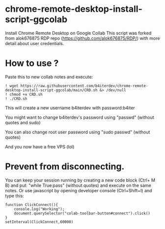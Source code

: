 # chrome-remote-desktop-install-script-ggcolab
Install Chrome Remote Desktop on Google Collab 
This script was forked from alok676875 RDP repo (https://github.com/alok676875/RDP/) with more detail about user credentials.

# How to use ?

Paste this to new collab notes and execute:
```
! wget https://raw.githubusercontent.com/b4iterdev/chrome-remote-desktop-install-script-ggcolab/main/CRD.sh &> /dev/null
! chmod +x CRD.sh
! ./CRD.sh
```
This will create a new username b4iterdev with password:b4iter

You might want to change b4iterdev's password using "passwd" (without quotes and sudo)

You can also change root user password using "sudo passwd" (without quotes)

And you now have a free VPS (lol)
# Prevent from disconnecting.
You can keep your session running by creating a new code block (Ctrl+ M B) and put: "while True:pass" (without quotes) and execute on the same notes.
Or use javascript by opening developer console (Ctrl+Shift+I) and type this:
```
function ClickConnect(){
    console.log("Working"); 
    document.querySelector("colab-toolbar-button#connect").click() 
}
setInterval(ClickConnect,60000)
```
